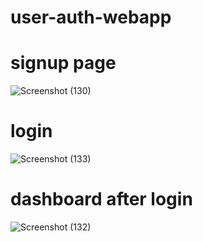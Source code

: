 # user-auth-webapp
# signup page 
![Screenshot (130)](https://github.com/Bikahc043/user-auth-webapp/assets/146708139/ff506576-ec37-4730-a4b1-df1336927267)

# login
![Screenshot (133)](https://github.com/Bikahc043/user-auth-webapp/assets/146708139/0897d36b-271d-46bd-9913-49799f6f944f)

# dashboard after login
![Screenshot (132)](https://github.com/Bikahc043/user-auth-webapp/assets/146708139/d224624d-0212-42ac-9f1d-494897e134b2)


